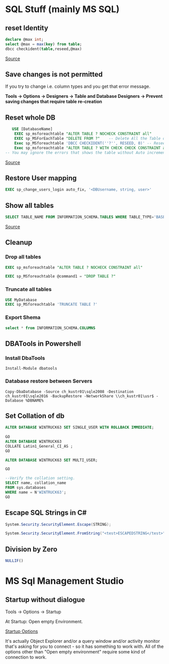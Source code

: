 # SQL Stuff (mainly MS SQL)

## reset Identity
```sql
declare @max int;  
select @max = max(key) from table;  
dbcc checkident(table,reseed,@max)
```
[Source](http://stackoverflow.com/questions/510121/reset-autoincrement-in-sql-server-after-delete)

## Save changes is not permitted
If you try to change i.e. column types and you get that error message.

**Tools -> Options -> Designers -> Table and Database Designers -> Prevent saving changes that require table re-creation**

## Reset whole DB
```sql
   USE [DatabaseName]
    EXEC sp_msforeachtable "ALTER TABLE ? NOCHECK CONSTRAINT all"       -- Disable All the constraints
    EXEC sp_MSForEachTable "DELETE FROM ?"    -- Delete All the Table data
    Exec sp_MSforeachtable 'DBCC CHECKIDENT(''?'', RESEED, 0)' -- Reseed All the table to 0
    Exec sp_msforeachtable "ALTER TABLE ? WITH CHECK CHECK CONSTRAINT all"  -- Enable All  the constraints back
-- You may ignore the errors that shows the table without Auto increment field.
```
[Source](http://stackoverflow.com/questions/510121/reset-autoincrement-in-sql-server-after-delete)


## Restore User mapping
```sql
EXEC sp_change_users_login auto_fix, '<DBUsername, string, user>'
```

## Show all tables
```sql
SELECT TABLE_NAME FROM INFORMATION_SCHEMA.TABLES WHERE TABLE_TYPE='BASE TABLE'
```
[Source](http://stackoverflow.com/questions/3913620/get-all-table-names-of-a-particular-database-by-sql-query)

## Cleanup

### Drop all tables
```sql
EXEC sp_msforeachtable "ALTER TABLE ? NOCHECK CONSTRAINT all"

EXEC sp_MSforeachtable @command1 = "DROP TABLE ?"
```

### Truncate all tables
```sql
USE MyDatabase
EXEC sp_MSforeachtable 'TRUNCATE TABLE ?'
```

### Export Shema
```sql
select * from INFORMATION_SCHEMA.COLUMNS
```


## DBATools in Powershell
### Install DbaTools
`Install-Module dbatools`

### Database restore between Servers
`Copy-DbaDatabase -Source ch_kustr01\sqle2008 -Destination ch_kustr01\sqle2016 -BackupRestore -NetworkShare \\ch_kustr01\usr$ -Database %DBNAME%`


## Set Collation of db
```sql
ALTER DATABASE WINTRUCK63 SET SINGLE_USER WITH ROLLBACK IMMEDIATE; 
 
GO  
ALTER DATABASE WINTRUCK63  
COLLATE Latin1_General_CI_AS ;  
GO  

ALTER DATABASE WINTRUCK63 SET MULTI_USER; 

GO 

--Verify the collation setting.  
SELECT name, collation_name  
FROM sys.databases  
WHERE name = N'WINTRUCK63';  
GO  
```


## Escape SQL Strings in C#
```csharp
System.Security.SecurityElement.Escape(STRING);

System.Security.SecurityElement.FromString("<test>ESCAPEDSTRING</test>");
```

## Division by Zero
```sql
NULLIF()
```

# MS Sql Management Studio
## Startup without dialogue 
Tools -> Options -> Startup

At Startup: Open empty Environment.

[Startup Options](assets/sql_startup_dialogue.jpg "Startup Options")

It's actually Object Explorer and/or a query window and/or activity monitor that's asking for you to connect - so it has something to work with. All of the options other than "Open empty environment" require some kind of connection to work.
